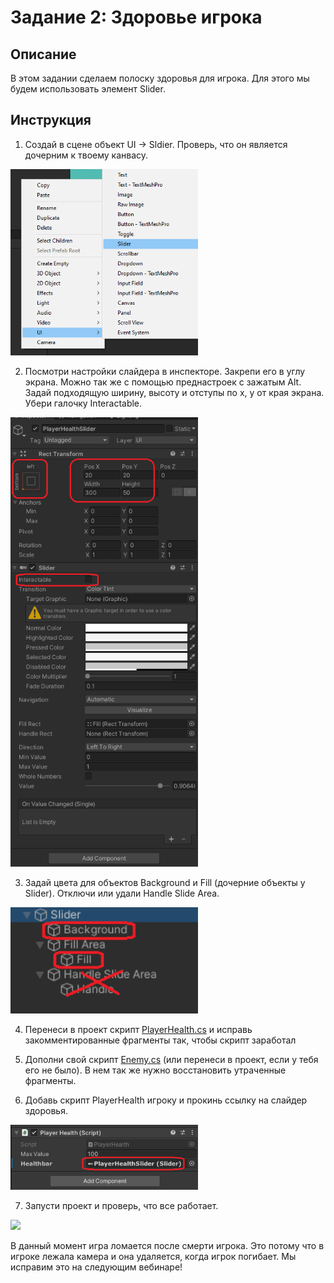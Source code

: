 # Задание 2: Здоровье игрока

## Описание

В этом задании сделаем полоску здоровья для игрока. Для этого мы будем использовать элемент Slider.

## Инструкция

1) Создай в сцене объект UI -> Sldier. Проверь, что он является дочерним к твоему канвасу.

<img src="https://github.com/copetonrob/YP_Unity_M3_W7/blob/main/img/create_slider.png" width="300"/>

2) Посмотри настройки слайдера в инспекторе. Закрепи его в углу экрана. Можно так же с помощью преднастроек с зажатым Alt. Задай подходящую ширину, высоту и отступы по x, y от края экрана. Убери галочку Interactable.

<img src="https://github.com/copetonrob/YP_Unity_M3_W7/blob/main/img/slider_settings.png" width="300"/>

3) Задай цвета для объектов Background и Fill (дочерние объекты у Slider). Отключи или удали Handle Slide Area.

<img src="https://github.com/copetonrob/YP_Unity_M3_W7/blob/main/img/slider_colors.png" width="300"/>

4) Перенеси в проект скрипт [PlayerHealth.cs](https://github.com/copetonrob/YP_Unity_M3_W7/blob/main/scripts/PlayerHealth.cs) и исправь закомментированные фрагменты так, чтобы скрипт заработал

5) Дополни свой скрипт [Enemy.cs](https://github.com/copetonrob/YP_Unity_M3_W7/blob/main/scripts/Enemy.cs) (или перенеси в проект, если у тебя его не было). В нем так же нужно восстановить утраченные фрагменты.

6) Добавь скрипт PlayerHealth игроку и прокинь ссылку на слайдер здоровья.

<img src="https://github.com/copetonrob/YP_Unity_M3_W7/blob/main/img/PlayerHealth.png" width="300"/>

7) Запусти проект и проверь, что все работает.

<img src="https://github.com/copetonrob/YP_Unity_M3_W7/blob/main/img/task2.gif" width="300"/>

В данный момент игра ломается после смерти игрока. Это потому что в игроке лежала камера и она удаляется, когда игрок погибает. Мы исправим это на следующим вебинаре!
